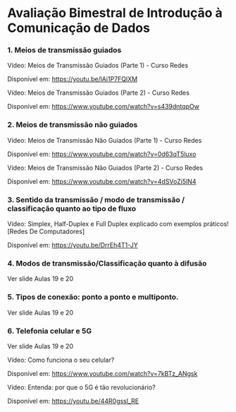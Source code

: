# Avaliação Bimestral de Introdução à Comunicação de Dados

### 1. Meios de transmissão guiados

Vídeo: Meios de Transmissão Guiados (Parte 1) - Curso Redes

Disponível em: https://youtu.be/lAi1P7FQlXM

Vídeo: Meios de Transmissão Guiados (Parte 2) - Curso Redes

Disponível em: https://www.youtube.com/watch?v=s439dntqpOw

### 2. Meios de transmissão não guiados

Vídeo: Meios de Transmissão Não Guiados (Parte 1) - Curso Redes

Disponível em: https://www.youtube.com/watch?v=0d63qT5luxo

Vídeo: Meios de Transmissão Não Guiados (Parte 2) - Curso Redes

Disponível em: https://www.youtube.com/watch?v=4dSVoZi5lN4

### 3. Sentido da transmissão / modo de transmissão / classificação quanto ao tipo de fluxo

Vídeo: Simplex, Half-Duplex e Full Duplex explicado com exemplos práticos! [Redes De
Computadores]

Disponível em: https://youtu.be/DrrEh4T1-JY

### 4. Modos de transmissão/Classificação quanto à difusão

Ver slide Aulas 19 e 20

### 5. Tipos de conexão: ponto a ponto e multiponto.

Ver slide Aulas 19 e 20

### 6. Telefonia celular e 5G

Ver slide Aulas 19 e 20

Vídeo: Como funciona o seu celular?

Disponível em: https://www.youtube.com/watch?v=7kBTz_ANgsk

Vídeo: Entenda: por que o 5G é tão revolucionário?

Disponível em: https://youtu.be/44R0gssl_RE

